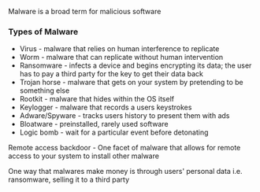 Malware is a broad term for malicious software
### Types of Malware
- Virus - malware that relies on human interference to replicate
- Worm - malware that can replicate without human intervention
- Ransomware - infects a device and begins encrypting its data; the user has to pay a third party for the key to get their data back
- Trojan horse - malware that gets on your system by pretending to be something else
- Rootkit - malware that hides within the OS itself
- Keylogger - malware that records a users keystrokes
- Adware/Spyware - tracks users history to present them with ads
- Bloatware - preinstalled, rarely used software
- Logic bomb - wait for a particular event before detonating

Remote access backdoor - One facet of malware that allows for remote access to your system to install other malware

One way that malwares make money is through users' personal data i.e. ransomware, selling it to a third party